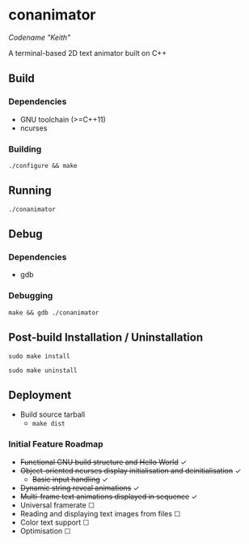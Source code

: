 # conanimator

*Codename "Keith"*

A terminal-based 2D text animator built on C++


## Build
### Dependencies
- GNU toolchain (>=C++11)
- ncurses

### Building
`./configure && make`


## Running

`./conanimator`


## Debug
### Dependencies
- gdb

### Debugging
`make && gdb ./conanimator`


## Post-build Installation / Uninstallation

`sudo make install`

`sudo make uninstall`


## Deployment

- Build source tarball
    - `make dist`


### Initial Feature Roadmap

- ~~Functional GNU build structure and Hello World~~ &#10003;
- ~~Object-oriented ncurses display initialisation and deinitialisation~~ &#10003;
    - ~~Basic input handling~~ &#10003;
- ~~Dynamic string reveal animations~~ &#10003;
- ~~Multi-frame text animations displayed in sequence~~ &#10003;
- Universal framerate &#9744;
- Reading and displaying text images from files &#9744;
- Color text support &#9744;
- Optimisation &#9744;
